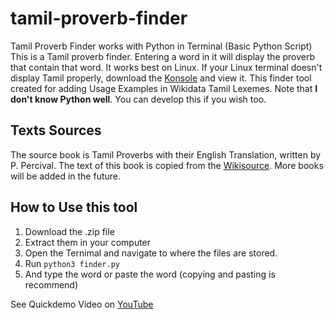# tamil-proverb-finder
Tamil Proverb Finder works with Python in Terminal (Basic Python Script)
This is a Tamil proverb finder. Entering a word in it will display the proverb that contain that word. It works best on Linux. 
If your Linux terminal doesn't display Tamil properly, download the [Konsole](https://konsole.kde.org/download.html) and view it. This finder tool created for adding Usage Examples in Wikidata Tamil Lexemes.
Note that **I don't know Python well**. You can develop this if you wish too.

## Texts Sources
The source book is Tamil Proverbs with their English Translation, written by P. Percival. The text of this book is copied from the [Wikisource](https://en.wikisource.org/wiki/Tamil_Proverbs).
More books will be added in the future.

## How to Use this tool
1. Download the .zip file
2. Extract them in your computer
3. Open the Ternimal and navigate to where the files are stored.
4. Run <code>python3 finder.py</code>
5. And type the word or paste the word (copying and pasting is recommend)

See Quickdemo Video on [YouTube](https://www.youtube.com/watch?v=s9FBa97Z6kk)
